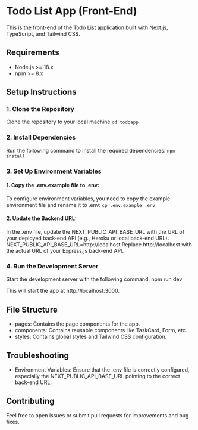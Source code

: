 # Todo List App (Front-End)

This is the front-end of the Todo List application built with Next.js, TypeScript, and Tailwind CSS.

## Requirements
- Node.js >= 18.x
- npm >= 8.x

## Setup Instructions

### 1. Clone the Repository

Clone the repository to your local machine
`cd todoapp`

### 2. Install Dependencies

Run the following command to install the required dependencies:
`npm install`

### 3. Set Up Environment Variables

#### 1. Copy the .env.example file to .env:
To configure environment variables, you need to copy the example environment file and rename it to .env:
`cp .env.example .env`

#### 2. Update the Backend URL:
In the .env file, update the NEXT_PUBLIC_API_BASE_URL with the URL of your deployed back-end API (e.g., Heroku or local back-end URL):
NEXT_PUBLIC_API_BASE_URL=http://localhost
Replace http://localhost with the actual URL of your Express.js back-end API.

### 4. Run the Development Server

Start the development server with the following command:
npm run dev

This will start the app at http://localhost:3000.

## File Structure
- pages: Contains the page components for the app.
- components: Contains reusable components like TaskCard, Form, etc.
- styles: Contains global styles and Tailwind CSS configuration.

## Troubleshooting
- Environment Variables: Ensure that the .env file is correctly configured, especially the NEXT_PUBLIC_API_BASE_URL pointing to the correct back-end URL.

## Contributing

Feel free to open issues or submit pull requests for improvements and bug fixes.
